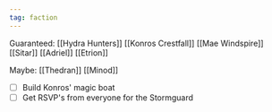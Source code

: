 ```yaml
---
tag: faction
---
```


Guaranteed:
[[Hydra Hunters]]
[[Konros Crestfall]]
[[Mae Windspire]]
[[Sitar]]
[[Adriel]]
[[Etrion]]


Maybe:
[[Thedran]]
[[Minod]]

- [ ] Build Konros' magic boat
- [ ] Get RSVP's from everyone for the Stormguard